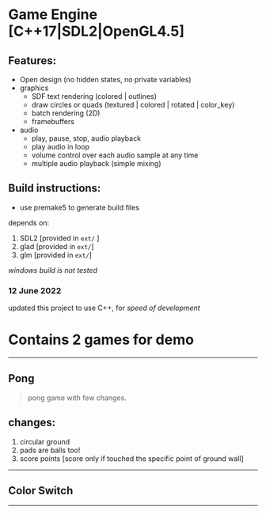 # Game Engine [C++17|SDL2|OpenGL4.5]

## Features:
  * Open design (no hidden states, no private variables)
  * graphics
    * SDF text rendering (colored | outlines)
    * draw circles or quads (textured | colored | rotated | color_key)
    * batch rendering (2D)
    * framebuffers
  * audio
    * play, pause, stop, audio playback
    * play audio in loop
    * volume control over each audio sample at any time
    * multiple audio playback (simple mixing)

## Build instructions:
* use premake5 to generate build files

depends on:
  1. SDL2 [provided in `ext/` ]
  2. glad [provided in `ext/`]
  3. glm [provided in `ext/`]

_windows build is not tested_

### 12 June 2022
updated this project to use C++, for _speed of development_

# Contains 2 games for demo

---
## Pong
> pong game with few changes.
## changes:
  1. circular ground
  2. pads are balls too!
  3. score points [score only if touched the specific point of ground wall]
---
## Color Switch
---
